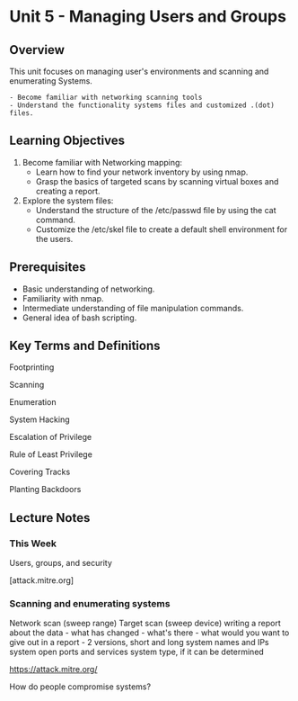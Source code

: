 # Unit 5 - Managing Users and Groups

## Overview

This unit focuses on managing user's environments and scanning and enumerating Systems.

	- Become familiar with networking scanning tools
	- Understand the functionality systems files and customized .(dot) files.

## Learning Objectives

1. Become familiar with Networking mapping:
	- Learn how to find your network inventory by using nmap.
	- Grasp the basics of targeted scans by scanning virtual boxes and creating a report.
2. Explore the system files:
	- Understand the structure of the /etc/passwd file by using the cat command.
	- Customize the /etc/skel file to create a default shell environment for the users.

## Prerequisites

- Basic understanding of networking.
- Familiarity with nmap.
- Intermediate understanding of file manipulation commands.
- General idea of bash scripting.

## Key Terms and Definitions

Footprinting

Scanning

Enumeration

System Hacking

Escalation of Privilege

Rule of Least Privilege

Covering Tracks

Planting Backdoors

## Lecture Notes

### This Week

Users, groups, and security

[attack.mitre.org]

### Scanning and enumerating systems

Network scan (sweep range)
Target scan (sweep device)
writing a report about the data
	- what has changed
	- what's there
	- what would you want to give out in a report
		- 2 versions, short and long
system names and IPs
system open ports and services
system type, if it can be determined


https://attack.mitre.org/


How do people compromise systems?